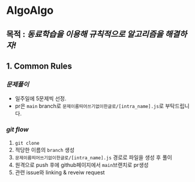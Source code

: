 # AlgoAlgo

## **목적** : _동료학습을 이용해 규칙적으로 알고리즘을 해결하자!_

## 1. Common Rules

### **_문제풀이_**

-   일주일에 5문제씩 선정.
-   pr은 `main` branch로 `문제이름띄어쓰기없이한글로/[intra_name].js`로 부탁드립니다.

### **_git flow_**

1. `git clone`
2. 적당한 이름의 `branch` 생성
3. `문제이름띄어쓰기없이한글로/[intra_name].js` 경로로 파일을 생성 후 풀이
4. 원격으로 push 후에 github페이지에서 `main`브랜치로 pr생성
5. 관련 issue와 linking & reveiw request
